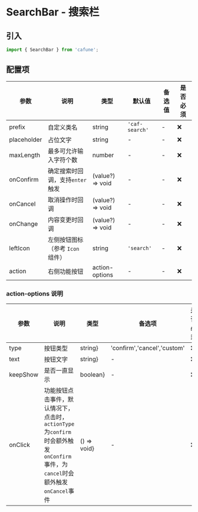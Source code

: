 # SearchBar - 搜索栏

## 引入
```jsx
import { SearchBar } from 'cafune';
```

## 配置项
| 参数 | 说明 | 类型 | 默认值 |备选值 | 是否必须 |
| --- | --- | --- | --- | --- | --- |
| prefix | 自定义类名 | string | `'caf-search'` | - | ❌ |
| placeholder | 占位文字 | string | - | - | ❌ |
| maxLength | 最多可允许输入字符个数 | number | - | - | ❌ |
| onConfirm | 确定搜索时回调，支持`enter` 触发 | (value?) => void | - | - | ❌ |
| onCancel | 取消操作时回调 | (value?) => void | - | - | ❌ |
| onChange | 内容变更时回调 | (value?) => void | - | - | ❌ |
| leftIcon | 左侧按钮图标（参考 `Icon` 组件） | string | `'search'` | - | ❌ |
| action | 右侧功能按钮 | action-options | - | - | ❌ |


 ### action-options 说明
| 参数 | 说明 | 类型 | 备选项 | 是否必须 |
| --- | --- | --- | --- | --- |
| type | 按钮类型 | string} | 'confirm','cancel','custom' | ❌ |
| text | 按钮文字 | string} | - | ❌ |
| keepShow | 是否一直显示 | boolean} | - | ❌ |
| onClick | 功能按钮点击事件，默认情况下，点击时，`actionType`为`confirm`时会额外触发`onConfirm`事件，为`cancel`时会额外触发`onCancel`事件 | () => void} | - | ❌ |
